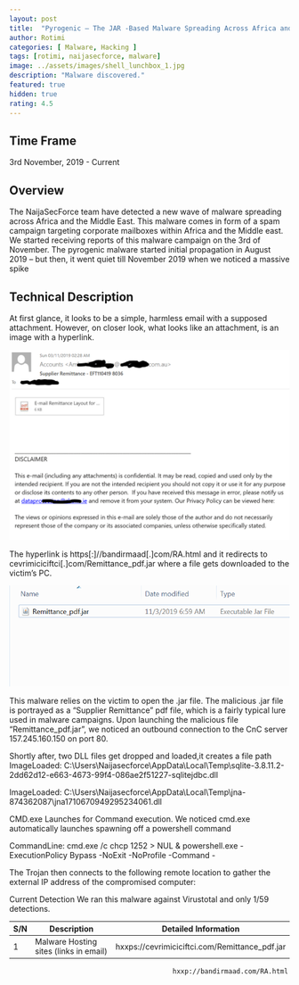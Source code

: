 ```yaml
---
layout: post
title:  "Pyrogenic – The JAR -Based Malware Spreading Across Africa and the Middle East ."
author: Rotimi
categories: [ Malware, Hacking ]
tags: [rotimi, naijasecforce, malware]
image: ../assets/images/shell_lunchbox_1.jpg
description: "Malware discovered."
featured: true
hidden: true
rating: 4.5
---
```


## Time Frame
3rd November, 2019 - Current

## Overview
The NaijaSecForce team have detected a new wave of malware spreading across Africa and the Middle East. This malware comes in form of a spam campaign targeting corporate mailboxes within Africa and the Middle east.
We started receiving reports of this malware campaign on the 3rd of November. The pyrogenic malware started initial propagation in August 2019 – but then, it went quiet till November 2019 when we noticed a massive spike

## Technical Description

At first glance, it looks to be a simple, harmless email with a supposed attachment. However, on closer look, what looks like an attachment, is an image with a hyperlink.

![](../assets/images/Malware-email-recieved.png)

The hyperlink is https[:]//bandirmaad[.]com/RA.html and it redirects to cevrimiciciftci[.]com/Remittance_pdf.jar where a file gets downloaded to the victim’s PC.

![](../assets/images/Malware-file.png)

This malware relies on the victim to open the .jar file. The malicious .jar file is portrayed as a “Supplier Remittance” pdf file, which is a fairly typical lure used in malware campaigns.
Upon launching the malicious file “Remittance_pdf.jar”, we noticed an outbound connection to the CnC server 157.245.160.150 on port 80.

[](../assets/images/Malware-CnC.png)

Shortly after, two DLL files get dropped and loaded,it creates a file path ImageLoaded: C:\Users\Naijasecforce\AppData\Local\Temp\sqlite-3.8.11.2-2dd62d12-e663-4673-99f4-086ae2f51227-sqlitejdbc.dll

[](../assets/images/malware-dll1.png)

ImageLoaded: C:\Users\Naijasecforce\AppData\Local\Temp\jna-874362087\jna1710670949295234061.dll

CMD.exe Launches for Command execution.
We noticed cmd.exe automatically launches spawning off a powershell command
 [](../assets/images/malware-powershell.png)

CommandLine: cmd.exe /c chcp 1252 > NUL & powershell.exe -ExecutionPolicy Bypass -NoExit -NoProfile -Command -

The Trojan then connects to the following remote location to gather the external IP address of the compromised computer:

[](../assets/images/malware-connect.png)

Current Detection
We ran this malware against Virustotal and only 1/59 detections.

[](../assets/images/malware-detection.jpg)


S/N | Description| Detailed Information
--- | --- | ---
1 | Malware Hosting sites (links in email) | hxxps://cevrimiciciftci.com/Remittance_pdf.jar
                                             hxxp://bandirmaad.com/RA.html




